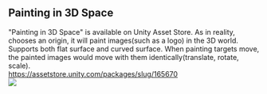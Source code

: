 ## Painting in 3D Space
"Painting in 3D Space" is available on Unity Asset Store. As in reality, chooses an origin, it will paint images(such as a logo) in the 3D world. Supports both flat surface and curved surface. When painting targets move, the painted images would move with them identically(translate, rotate, scale).  
https://assetstore.unity.com/packages/slug/165670  
<img src="https://media-exp1.licdn.com/dms/image/C5622AQE4IOSPPLyi6w/feedshare-shrink_800/0?e=1592438400&v=beta&t=S32ArMUJSCGPUs4QcWh8OZ_Sv_HXW6kPsqzjsdFzD9Y" />
